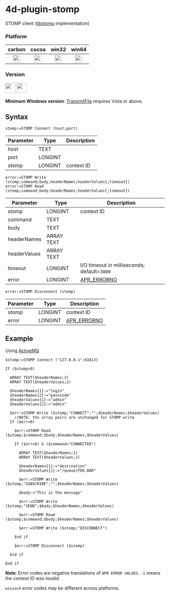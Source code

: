 # 4d-plugin-stomp
STOMP client ([libstomp](https://github.com/a3linux/libstomp) implementation)

### Platform

| carbon | cocoa | win32 | win64 |
|:------:|:-----:|:---------:|:---------:|
|<img src="https://cloud.githubusercontent.com/assets/1725068/22371562/1b091f0a-e4db-11e6-8458-8653954a7cce.png" width="24" height="24" />|<img src="https://cloud.githubusercontent.com/assets/1725068/22371562/1b091f0a-e4db-11e6-8458-8653954a7cce.png" width="24" height="24" />|<img src="https://cloud.githubusercontent.com/assets/1725068/22371562/1b091f0a-e4db-11e6-8458-8653954a7cce.png" width="24" height="24" />|<img src="https://cloud.githubusercontent.com/assets/1725068/22371562/1b091f0a-e4db-11e6-8458-8653954a7cce.png" width="24" height="24" />|

### Version

<img src="https://cloud.githubusercontent.com/assets/1725068/18940649/21945000-8645-11e6-86ed-4a0f800e5a73.png" width="32" height="32" /> <img src="https://cloud.githubusercontent.com/assets/1725068/18940648/2192ddba-8645-11e6-864d-6d5692d55717.png" width="32" height="32" />

**Minimum Windows version**: [TransmitFile](https://msdn.microsoft.com/en-us/library/windows/desktop/ms740565(v=vs.85).aspx) requires Vista or above.

## Syntax

```
stomp:=STOMP Connect (host;port)
```

Parameter|Type|Description
------------|------------|----
host|TEXT|
port|LONGINT|
stomp|LONGINT|context ID

```
error:=STOMP Write (stomp;command;body;headerNames;headerValues{;timeout})
error:=STOMP Read (stomp;command;body;headerNames;headerValues{;timeout})
```

Parameter|Type|Description
------------|------------|----
stomp|LONGINT|context ID
command|TEXT|
body|TEXT|
headerNames|ARRAY TEXT|
headerValues|ARRAY TEXT|
timeout|LONGINT|I/O timeout in milliseconds; default=``3000``
error|LONGINT|[APR_ERRORNO](https://apr.apache.org/docs/apr/1.5/apr__errno_8h.html)
```
error:=STOMP Disconnect (stomp)
```

Parameter|Type|Description
------------|------------|----
stomp|LONGINT|context ID
error|LONGINT|[APR_ERRORNO](https://apr.apache.org/docs/apr/1.5/apr__errno_8h.html)

## Example

Using [ActiveMQ](http://activemq.apache.org/getting-started.html)

```
$stomp:=STOMP Connect ("127.0.0.1";61613)

If ($stomp>0)

  ARRAY TEXT($headerNames;2)
  ARRAY TEXT($headerValues;2)

  $headerNames{1}:="login"
  $headerNames{2}:="passcode"
  $headerValues{1}:="admin"
  $headerValues{2}:="admin"

  $err:=STOMP Write ($stomp;"CONNECT";"";$headerNames;$headerValues)
    //NOTE: the array pairs are unchanged for STOMP write
  If ($err=0)

    $err:=STOMP Read ($stomp;$command;$body;$headerNames;$headerValues)

    If ($err=0) & ($command="CONNECTED")

      ARRAY TEXT($headerNames;1)
      ARRAY TEXT($headerValues;1)

      $headerNames{1}:="destination"
      $headerValues{1}:="/queue/FOO.BAR"

      $err:=STOMP Write ($stomp;"SUBSCRIBE";"";$headerNames;$headerValues)

      $body:="This is the message"

      $err:=STOMP Write ($stomp;"SEND";$body;$headerNames;$headerValues)

      $err:=STOMP Read ($stomp;$command;$body;$headerNames;$headerValues)

      $err:=STOMP Write ($stomp;"DISCONNECT")

    End if 

    $err:=STOMP Disconnect ($stomp)

  End if 

End if 
```

**Note**: Error codes are negative translations of ``APR ERROR VALUES``. ``-1`` means the context ID was invalid.

``winsock`` error codes may be different across platforms.
